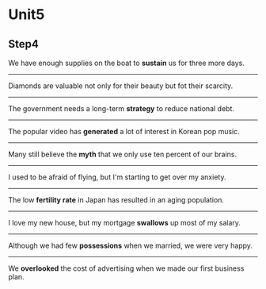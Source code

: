 # Unit5

## Step4

We have enough supplies on the boat to **sustain** us for three more days.

---

Diamonds are valuable not only for their beauty but fot their scarcity.

---

The government needs a long-term **strategy** to reduce national debt.

---

The popular video has **generated** a lot of interest in Korean pop music.

---

Many still believe the **myth** that we only use ten percent of our brains.

---

I used to be afraid of flying, but I'm starting to get over my anxiety.

---

The low **fertility rate** in Japan has resulted in an aging population.

---

I love my new house, but my mortgage **swallows** up most of my salary.

---

Although we had few **possessions** when we married, we were very happy.

---

We **overlooked** the cost of advertising when we made our first business plan.
